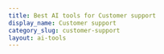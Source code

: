 ```yaml
---
title: Best AI tools for Customer support
display_name: Customer support
category_slug: customer-support
layout: ai-tools
---
```

